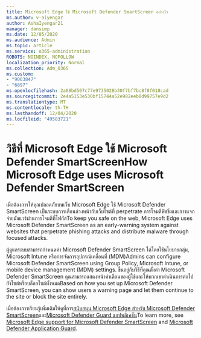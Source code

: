 ```yaml
---
title: Microsoft Edge ใช้ Microsoft Defender SmartScreen อย่างไร
ms.author: v-aiyengar
author: AshaIyengar21
manager: dansimp
ms.date: 12/05/2020
ms.audience: Admin
ms.topic: article
ms.service: o365-administration
ROBOTS: NOINDEX, NOFOLLOW
localization_priority: Normal
ms.collection: Adm_O365
ms.custom:
- "9003847"
- "6897"
ms.openlocfilehash: 2a08bd507c77e9735028b30f7bf7bc8f8f018cad
ms.sourcegitcommit: 2e4a5153e530bf15744a52e982eeb0d99757e9d2
ms.translationtype: MT
ms.contentlocale: th-TH
ms.lasthandoff: 12/04/2020
ms.locfileid: "49583721"
---
```

# <a name="how-microsoft-edge-uses-microsoft-defender-smartscreen"></a><span data-ttu-id="b00b8-102">วิธีที่ Microsoft Edge ใช้ Microsoft Defender SmartScreen</span><span class="sxs-lookup"><span data-stu-id="b00b8-102">How Microsoft Edge uses Microsoft Defender SmartScreen</span></span>

<span data-ttu-id="b00b8-103">เมื่อต้องการให้คุณปลอดภัยบนเว็บ Microsoft Edge ใช้ Microsoft Defender SmartScreen เป็นระบบการเตือนล่วงหน้ากับเว็บไซต์ที่ perpetrate การโจมตีฟิชชิ่งและการแจกจ่ายมัลแวร์ผ่านการโจมตีที่โฟกัส</span><span class="sxs-lookup"><span data-stu-id="b00b8-103">To keep you safe on the web, Microsoft Edge uses Microsoft Defender SmartScreen as an early-warning system against websites that perpetrate phishing attacks and distribute malware through focused attacks.</span></span>

<span data-ttu-id="b00b8-104">ผู้ดูแลระบบสามารถกำหนดค่า Microsoft Defender SmartScreen ได้โดยใช้นโยบายกลุ่ม, Microsoft Intune หรือการจัดการอุปกรณ์เคลื่อนที่ (MDM)</span><span class="sxs-lookup"><span data-stu-id="b00b8-104">Admins can configure Microsoft Defender SmartScreen using Group Policy, Microsoft Intune, or mobile device management (MDM) settings.</span></span> <span data-ttu-id="b00b8-105">ขึ้นอยู่กับวิธีที่คุณตั้งค่า Microsoft Defender SmartScreen คุณสามารถแสดงหน้าคำเตือนของผู้ใช้และให้พวกเขาดำเนินการต่อไปยังไซต์หรือบล็อกไซต์ทั้งหมด</span><span class="sxs-lookup"><span data-stu-id="b00b8-105">Based on how you set up Microsoft Defender SmartScreen, you can show users a warning page and let them continue to the site or block the site entirely.</span></span>

<span data-ttu-id="b00b8-106">เมื่อต้องการเรียนรู้เพิ่มเติมให้ดูที่การ[สนับสนุน Microsoft Edge สำหรับ Microsoft Defender SmartScreen](https://go.microsoft.com/fwlink/?linkid=2133081)และ[Microsoft Defender Guard แอปพลิเคชัน](https://go.microsoft.com/fwlink/?linkid=2132839)</span><span class="sxs-lookup"><span data-stu-id="b00b8-106">To learn more, see [Microsoft Edge support for Microsoft Defender SmartScreen](https://go.microsoft.com/fwlink/?linkid=2133081) and [Microsoft Defender Application Guard](https://go.microsoft.com/fwlink/?linkid=2132839).</span></span>